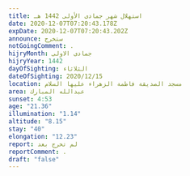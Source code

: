 ```yaml
---
title: استهلال شهر جمادى الأولى 1442 هـ
date: 2020-12-07T07:20:43.178Z
expDate: 2020-12-07T07:20:43.202Z
announce: ستخرج
notGoingComment: .
hijryMonth: جمادى الاولى
hijryYear: 1442
dayOfSighting: الثلاثاء
dateOfSighting: 2020/12/15
location: مسجد الصديقة فاطمة الزهراء عليها السلام
area: عبدالله المبارك
sunset: 4:53
age: "21.36"
illumination: "1.14"
altitude: "8.15"
stay: "40"
elongation: "12.23"
report: لم تخرج بعد
reportComment: .
draft: "false"
---
```

